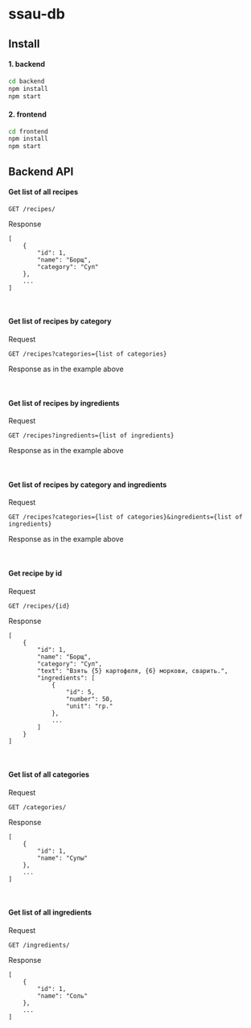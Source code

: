 # ssau-db
## Install
#### 1. backend
```bash
cd backend
npm install
npm start
```
#### 2. frontend
```bash
cd frontend
npm install
npm start
```
## Backend API
#### Get list of all recipes
```
GET /recipes/
```
Response
```
[
    {
        "id": 1,
        "name": "Борщ",
        "category": "Суп"
    },
    ...
]
```

<br>

#### Get list of recipes by category
Request
```
GET /recipes?categories={list of categories}
```
Response as in the example above

<br>

#### Get list of recipes by ingredients
Request
```
GET /recipes?ingredients={list of ingredients}
```
Response as in the example above

<br>

#### Get list of recipes by category and ingredients
Request
```
GET /recipes?categories={list of categories}&ingredients={list of ingredients}
```
Response as in the example above

<br>

#### Get recipe by id
Request
```
GET /recipes/{id}
```
Response
```
[
    {
        "id": 1,
        "name": "Борщ",
        "category": "Суп",
        "text": "Взять {5} картофеля, {6} моркови, сварить.",
        "ingredients": [
            {
                "id": 5,
                "number": 50,
                "unit": "гр."
            },
            ...
        ]
    }
]
```

<br>

#### Get list of all categories
Request
```
GET /categories/
```
Response
```
[
    {
        "id": 1,
        "name": "Супы"
    },
    ...
]
```

<br>

#### Get list of all ingredients
Request
```
GET /ingredients/
```
Response
```
[
    {
        "id": 1,
        "name": "Соль"
    },
    ...
]
```